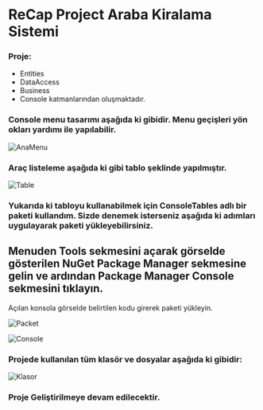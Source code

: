 # ReCap Project Araba Kiralama Sistemi

### Proje:
  * Entities 
  * DataAccess 
  * Business 
  * Console katmanlarından oluşmaktadır.
  
### Console menu tasarımı aşağıda ki gibidir. Menu geçişleri yön okları yardımı ile yapılabilir.
![AnaMenu](https://user-images.githubusercontent.com/71039908/106588819-4beaae80-655c-11eb-99f9-b5f8d7fb8498.PNG)

### Araç listeleme aşağıda ki gibi tablo şeklinde yapılmıştır.

![Table](https://user-images.githubusercontent.com/71039908/106589318-f06cf080-655c-11eb-9acd-5c8b52c140c3.PNG)

### Yukarıda ki tabloyu kullanabilmek için ConsoleTables adlı bir paketi kullandım. Sizde denemek isterseniz aşağıda ki adımları uygulayarak paketi yükleyebilirsiniz.

   ## Menuden Tools sekmesini açarak görselde gösterilen NuGet Package Manager sekmesine gelin ve ardından Package Manager Console sekmesini tıklayın.
   Açılan konsola görselde belirtilen kodu girerek paketi yükleyin.
    
![Packet](https://user-images.githubusercontent.com/71039908/106589742-696c4800-655d-11eb-9290-1d2012357f02.PNG)
    
![Console](https://user-images.githubusercontent.com/71039908/106589782-75580a00-655d-11eb-8c48-b98b1bcf607e.PNG)

### Projede kullanılan tüm klasör ve dosyalar aşağıda ki gibidir:

 ![Klasor](https://user-images.githubusercontent.com/71039908/106589886-94569c00-655d-11eb-8725-e611b1671f5c.PNG)

### Proje Geliştirilmeye devam edilecektir.

